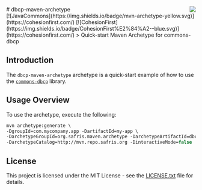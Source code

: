 <img src="http://safris.org/logo.png" align="right" />
# dbcp-maven-archetype<br>[![JavaCommons](https://img.shields.io/badge/mvn-archetype-yellow.svg)](https://cohesionfirst.com/) [![CohesionFirst](https://img.shields.io/badge/CohesionFirst%E2%84%A2--blue.svg)](https://cohesionfirst.com/)
> Quick-start Maven Archetype for commons-dbcp

## Introduction

The `dbcp-maven-archetype` archetype is a quick-start example of how to use the [`commons-dbcp`](https://github.com/SevaSafris/commons-dbcp) library.

## Usage Overview

To use the archetype, execute the following:

  ```tcsh
  mvn archetype:generate \
  -DgroupId=com.mycompany.app -DartifactId=my-app \
  -DarchetypeGroupId=org.safris.maven.archetype -DarchetypeArtifactId=dbcp-maven-archetype \
  -DarchetypeCatalog=http://mvn.repo.safris.org -DinteractiveMode=false
  ```

## License

This project is licensed under the MIT License - see the [LICENSE.txt](LICENSE.txt) file for details.